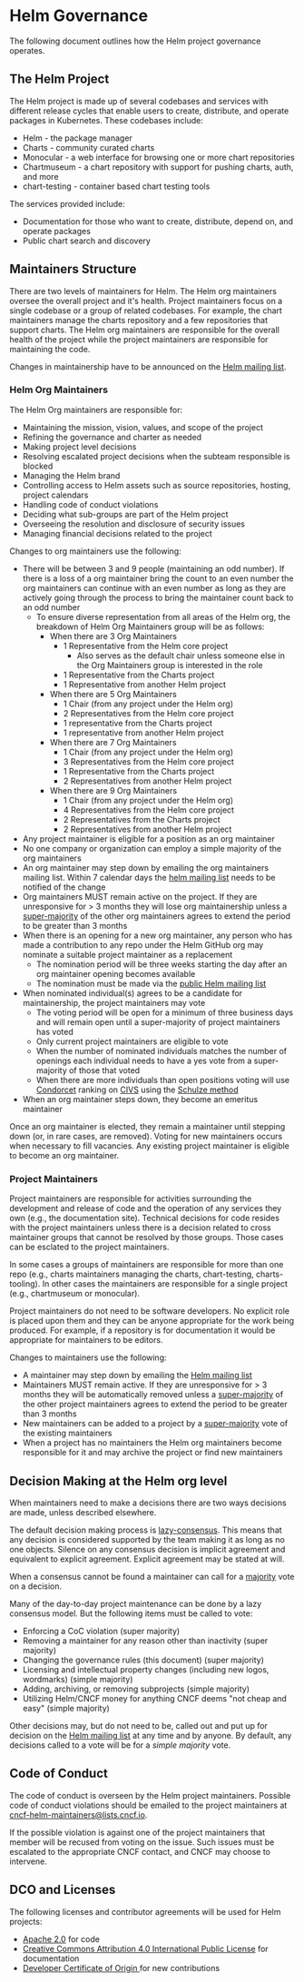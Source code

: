 # Helm Governance

The following document outlines how the Helm project governance operates.

## The Helm Project

The Helm project is made up of several codebases and services with different release cycles that enable users to create, distribute, and operate packages in Kubernetes. These codebases include:

* Helm - the package manager
* Charts - community curated charts
* Monocular - a web interface for browsing one or more chart repositories
* Chartmuseum - a chart repository with support for pushing charts, auth, and more
* chart-testing - container based chart testing tools

The services provided include:

* Documentation for those who want to create, distribute, depend on, and operate packages
* Public chart search and discovery

## Maintainers Structure

There are two levels of maintainers for Helm. The Helm org maintainers oversee the overall project and it's health. Project maintainers focus on a single codebase or a group of related codebases. For example, the chart maintainers manage the charts repository and a few repositories that support charts. The Helm org maintainers are responsible for the overall health of the project while the project maintainers are responsible for maintaining the code.

Changes in maintainership have to be announced on the [Helm mailing list](https://lists.cncf.io/g/cncf-helm).

### Helm Org Maintainers

The Helm Org maintainers are responsible for:

* Maintaining the mission, vision, values, and scope of the project
* Refining the governance and charter as needed
* Making project level decisions
* Resolving escalated project decisions when the subteam responsible is blocked
* Managing the Helm brand
* Controlling access to Helm assets such as source repositories, hosting, project calendars
* Handling code of conduct violations
* Deciding what sub-groups are part of the Helm project
* Overseeing the resolution and disclosure of security issues
* Managing financial decisions related to the project

Changes to org maintainers use the following:

* There will be between 3 and 9 people (maintaining an odd number). If there is a loss of a org maintainer bring the count to an even number the org maintainers can continue with an even number as long as they are actively going through the process to bring the maintainer count back to an odd number
  * To ensure diverse representation from all areas of the Helm org, the breakdown of Helm Org Maintainers group will be as follows:
    * When there are 3 Org Maintainers
      * 1 Representative from the Helm core project
        * Also serves as the default chair unless someone else in the Org Maintainers group is interested in the role
      * 1 Representative from the Charts project
      * 1 Representative from another Helm project
    * When there are 5 Org Maintainers
      * 1 Chair (from any project under the Helm org)
      * 2 Representatives from the Helm core project
      * 1 representative from the Charts project
      * 1 representative from another Helm project
    * When there are 7 Org Maintainers
      * 1 Chair (from any project under the Helm org)
      * 3 Representatives from the Helm core project
      * 1 Representative from the Charts project
      * 2 Representatives from another Helm project
    * When there are 9 Org Maintainers
      * 1 Chair (from any project under the Helm org)
      * 4 Representatives from the Helm core project
      * 2 Representatives from the Charts project
      * 2 Representatives from another Helm project
* Any project maintainer is eligible for a position as an org maintainer
* No one company or organization can employ a simple majority of the org maintainers
* An org maintainer may step down by emailing the org maintainers mailing list. Within 7 calendar days the [helm mailing list](https://lists.cncf.io/g/cncf-helm) needs to be notified of the change
* Org maintainers MUST remain active on the project. If they are unresponsive for > 3 months they will lose org maintainership unless a [super-majority](https://en.wikipedia.org/wiki/Supermajority#Two-thirds_vote) of the other org maintainers agrees to extend the period to be greater than 3 months
* When there is an opening for a new org maintainer, any person who has made a contribution to any repo under the Helm GitHub org may nominate a suitable project maintainer as a replacement
  * The nomination period will be three weeks starting the day after an org maintainer opening becomes available
  * The nomination must be made via the [public Helm mailing list](https://lists.cncf.io/g/cncf-helm/)
* When nominated individual(s) agrees to be a candidate for maintainership, the project maintainers may vote
  * The voting period will be open for a minimum of three business days and will remain open until a super-majority of project maintainers has voted
  * Only current project maintainers are eligible to vote
  * When the number of nominated individuals matches the number of openings each individual needs to have a yes vote from a super-majority of those that voted
  * When there are more individuals than open positions voting will use [Condorcet](https://en.wikipedia.org/wiki/Condorcet_method) ranking on [CIVS](http://civs.cs.cornell.edu/) using the [Schulze method](https://en.wikipedia.org/wiki/Schulze_method)
* When an org maintainer steps down, they become an emeritus maintainer

Once an org maintainer is elected, they remain a maintainer until stepping down (or, in rare cases, are removed). Voting for new maintainers occurs when necessary to fill vacancies. Any existing project maintainer is eligible to become an org maintainer.

### Project Maintainers

Project maintainers are responsible for activities surrounding the development and release of code and the operation of any services they own (e.g., the documentation site). Technical decisions for code resides with the project maintainers unless there is a decision related to cross maintainer groups that cannot be resolved by those groups. Those cases can be esclated to the project maintainers.

In some cases a groups of maintainers are responsible for more than one repo (e.g., charts maintainers managing the charts, chart-testing, charts-tooling). In other cases the maintainers are responsible for a single project (e.g., chartmuseum or monocular).

Project maintainers do not need to be software developers. No explicit role is placed upon them and they can be anyone appropriate for the work being produced. For example, if a repository is for documentation it would be appropriate for maintainers to be editors.

Changes to maintainers use the following:

* A maintainer may step down by emailing the [Helm mailing list](https://lists.cncf.io/g/cncf-helm)
* Maintainers MUST remain active. If they are unresponsive for > 3 months they will be automatically removed unless a [super-majority](https://en.wikipedia.org/wiki/Supermajority#Two-thirds_vote) of the other project maintainers agrees to extend the period to be greater than 3 months
* New maintainers can be added to a project by a [super-majority](https://en.wikipedia.org/wiki/Supermajority#Two-thirds_vote) vote of the existing maintainers
* When a project has no maintainers the Helm org maintainers become responsible for it and may archive the project or find new maintainers

## Decision Making at the Helm org level

When maintainers need to make a decisions there are two ways decisions are made, unless described elsewhere.

The default decision making process is [lazy-consensus](http://communitymgt.wikia.com/wiki/Lazy_consensus). This means that any decision is considered supported by the team making it as long as no one objects. Silence on any consensus decision is implicit agreement and equivalent to explicit agreement. Explicit agreement may be stated at will.

When a consensus cannot be found a maintainer can call for a [majority](https://en.wikipedia.org/wiki/Majority) vote on a decision.

Many of the day-to-day project maintenance can be done by a lazy consensus model. But the following items must be called to vote:

* Enforcing a CoC violation (super majority)
* Removing a maintainer for any reason other than inactivity (super majority)
* Changing the governance rules (this document) (super majority)
* Licensing and intellectual property changes (including new logos, wordmarks) (simple majority)
* Adding, archiving, or removing subprojects (simple majority)
* Utilizing Helm/CNCF money for anything CNCF deems "not cheap and easy" (simple majority)

Other decisions may, but do not need to be, called out and put up for decision on the [Helm mailing list](https://lists.cncf.io/g/cncf-helm) at any time and by anyone. By default, any decisions called to a vote will be for a _simple majority_ vote.

## Code of Conduct

The code of conduct is overseen by the Helm project maintainers. Possible code of conduct violations should be emailed to the project maintainers at cncf-helm-maintainers@lists.cncf.io.

If the possible violation is against one of the project maintainers that member will be recused from voting on the issue. Such issues must be escalated to the appropriate CNCF contact, and CNCF may choose to intervene.

## DCO and Licenses

The following licenses and contributor agreements will be used for Helm projects:

* [Apache 2.0](https://opensource.org/licenses/Apache-2.0) for code
* [Creative Commons Attribution 4.0 International Public License](https://creativecommons.org/licenses/by/4.0/legalcode) for documentation
* [Developer Certificate of Origin ](https://developercertificate.org/) for new contributions